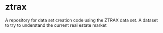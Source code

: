 # ztrax
A repository for data set creation code using the ZTRAX data set.
A dataset to try to understand the current real estate market
